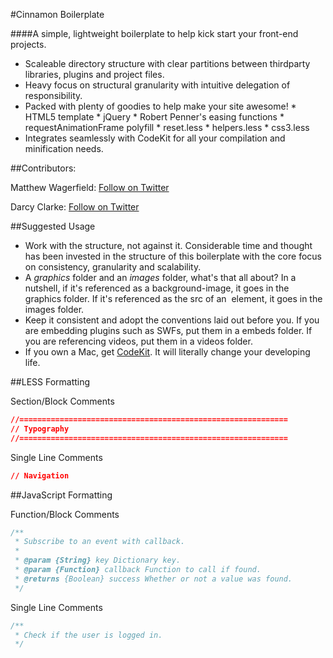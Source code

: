 #Cinnamon Boilerplate

####A simple, lightweight boilerplate to help kick start your front-end projects.

* Scaleable directory structure with clear partitions between thirdparty libraries, plugins and project files.
* Heavy focus on structural granularity with intuitive delegation of responsibility.
* Packed with plenty of goodies to help make your site awesome!
		* HTML5 template
		* jQuery
		* Robert Penner's easing functions
		* requestAnimationFrame polyfill
		* reset.less
		* helpers.less
		* css3.less
* Integrates seamlessly with CodeKit for all your compilation and minification needs.

##Contributors:

Matthew Wagerfield: [Follow on Twitter](https://twitter.com/#!/mwagerfield)

Darcy Clarke: [Follow on Twitter](https://twitter.com/#!/darcy_clarke)

##Suggested Usage

* Work with the structure, not against it. Considerable time and thought has been invested in the structure of this boilerplate with the core focus on consistency, granularity and scalability.
* A *graphics* folder and an *images* folder, what's that all about? In a nutshell, if it's referenced as a background-image, it goes in the graphics folder. If it's referenced as the src of an <img> element, it goes in the images folder.
* Keep it consistent and adopt the conventions laid out before you. If you are embedding plugins such as SWFs, put them in a embeds folder. If you are referencing videos, put them in a videos folder.
* If you own a Mac, get [CodeKit](http://incident57.com/codekit/). It will literally change your developing life.

##LESS Formatting

Section/Block Comments

```css
//============================================================
// Typography
//============================================================
```

Single Line Comments

```css
// Navigation
```

##JavaScript Formatting

Function/Block Comments

```javascript
/**
 * Subscribe to an event with callback.
 * 
 * @param {String} key Dictionary key.
 * @param {Function} callback Function to call if found.
 * @returns {Boolean} success Whether or not a value was found.
 */
```

Single Line Comments

```javascript
/**
 * Check if the user is logged in.
 */
```


